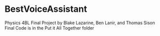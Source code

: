 # BestVoiceAssistant
Physics 4BL Final Project by Blake Lazarine, Ben Lanir, and Thomas Sison
Final Code is in the Put it All Together folder
